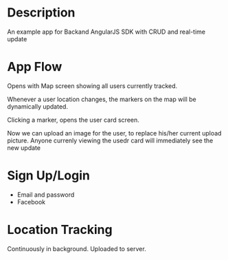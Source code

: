 # Description

An example app for Backand AngularJS SDK with CRUD and real-time update

#  App Flow

Opens with Map screen showing all users currently tracked. 

Whenever a user location changes, the markers on the map will be dynamically updated.

Clicking a marker, opens the user card screen.

Now we can upload an image for the user, to replace his/her current upload picture. Anyone currenly viewing the usedr card will immediately see the new update

# Sign Up/Login

* Email and password
* Facebook

# Location Tracking 

Continuously in background. Uploaded to server. 
